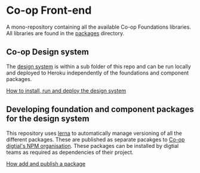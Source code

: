 # Co-op Front-end
A mono-repository containing all the available Co-op Foundations libraries. All libraries are found in the [packages](./packages) directory.

## Co-op Design system
The [design system](http://coop.co.uk/designsystem) is within a sub folder of this repo and can be run locally and deployed to Heroku independently of the foundations and component packages. 

[How to install, run and deploy the design system](https://github.com/coopdigital/coop-frontend/blob/master/design-system/README.md)


## Developing foundation and component packages for the design system
This repository uses [lerna](https://github.com/lerna/lerna) to automatically manage versioning of all the different packages. These are published as separate pacakges to [Co-op digtial's NPM organisation](https://www.npmjs.com/org/coopdigital). These packages can be installed by digtial teams as required as dependencies of their project.

[How add and publish a package](https://github.com/coopdigital/coop-frontend/blob/master/packages/README.md)
